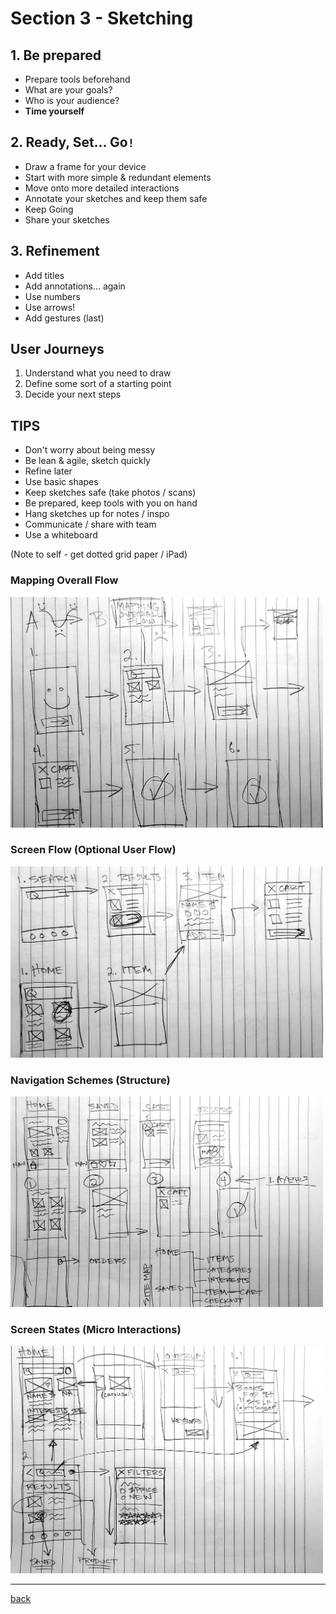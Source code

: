 # Section 3 - Sketching

## 1. Be prepared

- Prepare tools beforehand
- What are your goals?
- Who is your audience?
- **Time yourself**

## 2. Ready, Set... Go`!`

- Draw a frame for your device
- Start with more simple & redundant elements
- Move onto more detailed interactions
- Annotate your sketches and keep them safe
- Keep Going
- Share your sketches

## 3. Refinement

- Add titles
- Add annotations... again
- Use numbers
- Use arrows!
- Add gestures (last)

## User Journeys

1. Understand what you need to draw
2. Define some sort of a starting point
3. Decide your next steps

## TIPS

- Don't worry about being messy
- Be lean & agile, sketch quickly
- Refine later
- Use basic shapes
- Keep sketches safe (take photos / scans)
- Be prepared, keep tools with you on hand
- Hang sketches up for notes / inspo
- Communicate / share with team
- Use a whiteboard

(Note to self - get dotted grid paper / iPad)

### Mapping Overall Flow

<img src="../img/sketch-map-flow.jpg" width="500" alt="Map Flow">

### Screen Flow (Optional User Flow)

<img src="../img/sketch-screen-flow.jpg" width="500" alt="Screen Flow">

### Navigation Schemes (Structure)

<img src="../img/sketch-nav-schemes.jpg" width="500" alt="Nav Schemes">

### Screen States (Micro Interactions)

<img src="../img/sketch-screen-states.jpg" width="500" alt="Screen States">

- - -

[back](../README.md)
